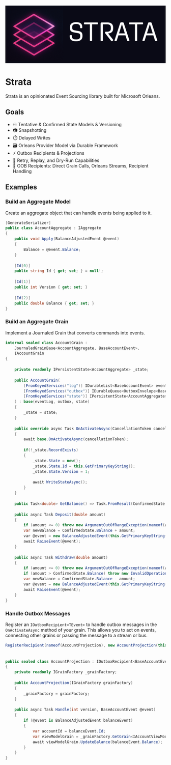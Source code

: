 ![Strata Logo](img/strata-logo.png)

# Strata

Strata is an opinionated Event Sourcing library built for Microsoft Orleans.

## Goals

- ♾️ Tentative & Confirmed State Models & Versioning
- 📷 Snapshotting
- ⏱️ Delayed Writes
- 🗃️ Orleans Provider Model via Durable Framework
- ⚡ Outbox Recipients & Projections
- 🏁 Retry, Replay, and Dry-Run Capabilities
- 📨 OOB Recipients: Direct Grain Calls, Orleans Streams, Recipient Handling

## Examples

### Build an Aggregate Model

Create an aggregate object that can handle events being applied to it.

```csharp
[GenerateSerializer]
public class AccountAggregate : IAggregate
{
    public void Apply(BalanceAdjustedEvent @event)
    {
        Balance = @event.Balance;
    }

    [Id(0)]
    public string Id { get; set; } = null!;

    [Id(1)]
    public int Version { get; set; }

    [Id(2)]
    public double Balance { get; set; }
}
```

### Build an Aggregate Grain

Implement a Journaled Grain that converts commands into events.


```csharp
internal sealed class AccountGrain : 
    JournaledGrainBase<AccountAggregate, BaseAccountEvent>, 
    IAccountGrain
{

    private readonly IPersistentState<AccountAggregate> _state;

    public AccountGrain(
        [FromKeyedServices("log")] IDurableList<BaseAccountEvent> eventLog,
        [FromKeyedServices("outbox")] IDurableQueue<OutboxEnvelope<BaseAccountEvent>> outbox,
        [FromKeyedServices("state")] IPersistentState<AccountAggregate> state
    ) : base(eventLog, outbox, state)
    {
        _state = state;
    }

    public override async Task OnActivateAsync(CancellationToken cancellationToken)
    {
        await base.OnActivateAsync(cancellationToken);
    
        if(!_state.RecordExists)
        {
            _state.State = new();
            _state.State.Id = this.GetPrimaryKeyString();
            _state.State.Version = 1;

            await WriteStateAsync();
        }
    }

    public Task<double> GetBalance() => Task.FromResult(ConfirmedState.Balance);

    public async Task Deposit(double amount)
    {
        if (amount <= 0) throw new ArgumentOutOfRangeException(nameof(amount), "Deposit amount must be positive.");
        var newBalance = ConfirmedState.Balance + amount;
        var @event = new BalanceAdjustedEvent(this.GetPrimaryKeyString()) { Balance = newBalance };
        await RaiseEvent(@event);
    }

    public async Task Withdraw(double amount)
    {
        if (amount <= 0) throw new ArgumentOutOfRangeException(nameof(amount), "Withdrawal amount must be positive.");
        if (amount > ConfirmedState.Balance) throw new InvalidOperationException("Insufficient funds for withdrawal.");
        var newBalance = ConfirmedState.Balance - amount;
        var @event = new BalanceAdjustedEvent(this.GetPrimaryKeyString()) { Balance = newBalance };
        await RaiseEvent(@event);
    }
}
```

### Handle Outbox Messages

Register an `IOutboxRecipient<TEvent>` to handle outbox messages in the `OnActivateAsync` method of your grain. This allows you to act on events, connecting other grains or passing the message to a stream or bus.

```csharp
RegisterRecipient(nameof(AccountProjection), new AccountProjection(this.GrainFactory));


public sealed class AccountProjection : IOutboxRecipient<BaseAccountEvent>
{
    private readonly IGrainFactory _grainFactory;

    public AccountProjection(IGrainFactory grainFactory)
    {
        _grainFactory = grainFactory;
    }

    public async Task Handle(int version, BaseAccountEvent @event)
    {
        if (@event is BalanceAdjustedEvent balanceEvent)
        {
            var accountId = balanceEvent.Id;
            var viewModelGrain = _grainFactory.GetGrain<IAccountViewModelGrain>(accountId);
            await viewModelGrain.UpdateBalance(balanceEvent.Balance);
        }
    }
}
```